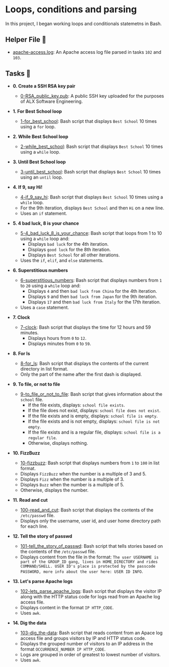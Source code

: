 # Loops, conditions and parsing

In this project, I began working loops and conditionals statemetns in Bash.

## Helper File :raised_hands:

* [apache-access.log](./apache-access.log): An Apache access log file parsed in
tasks `102` and `103`.

## Tasks :page_with_curl:

* **0. Create a SSH RSA key pair**
  * [0-RSA_public_key.pub](./0-RSA_public_key.pub): A public SSH key uploaded for the
  purposes of ALX Software Engineering.

* **1. For Best School loop**
  * [1-for_best_school](./1-for_best_school): Bash script that displays
  `Best School` 10 times using a `for` loop.

* **2. While Best School loop**
  * [2-while_best_school](./2-while_best_school): Bash script that
  displays `Best School` 10 times using a `while` loop.

* **3.  Until Best School loop**
  * [3-until_best_school](./3-until_best_school): Bash script that displays
  `Best School` 10 times using an `until` loop.

* **4. If 9, say Hi!**
  * [4-if_9_say_hi](./4-if_9_say_hi): Bash script that displays `Best School`
  10 times using a `while` loop.
  * For the 9th iteration, displays `Best School` and then `Hi` on a
  new line.
  * Uses an `if` statement.

* **5. 4 bad luck, 8 is your chance**
  * [5-4_bad_luck_8_is_your_chance](./5-4_bad_luck_8_is_your_chance): Bash script that loops
  from 1 to 10 using a `while` loop and:
    * Displays `bad luck` for the 4th iteration.
    * Displays `good luck` for the 8th iteration.
    * Displays `Best School` for all other iterations.
  * Uses the `if`, `elif`, and `else` statements.

* **6. Superstitious numbers**
  * [6-superstitious_numbers](./6-superstitious_numbers): Bash script that displays
  numbers from `1` to `20` using a `while` loop and:
    * Displays `4` and then `bad luck from China` for the 4th iteration.
    * Displays `9` and then `bad luck from Japan` for the 9th iteration.
    * Displays `17` and then `bad luck from Italy` for the 17th iteration.
  * Uses a `case` statement.

* **7. Clock**
  * [7-clock](./7-clock): Bash script that displays the time for 12 hours and 59 minutes.
    * Displays hours from `0` to `12`.
    * Displays minutes from `0` to `59`.

* **8. For ls**
  * [8-for_ls](./8-for_ls): Bash script that displays the contents of the current directory
  in list format.
  * Only the part of the name after the first dash is displayed.

* **9. To file, or not to file**
  * [9-to_file_or_not_to_file](./9-to_file_or_not_to_file): Bash script that gives information
  about the `school` file.
    * If the file exists, displays: `school file exists`.
    * If the file does not exist, displays: `school file does not exist`.
    * If the file exists and is empty, displays: `school file is empty`.
    * If the file exists and is not empty, displays: `school file is not empty`.
    * If the file exists and is a regular file, displays: `school file is a regular file`.
    * Otherwise, displays nothing.

* **10. FizzBuzz**
  * [10-fizzbuzz](./10-fizzbuzz): Bash script that displays numbers from
  `1` to `100` in list format.
  * Displays `FizzBuzz` when the number is a multiple of 3 and 5.
  * Displays `Fizz` when the number is a multiple of 3.
  * Displays `Buzz` when the number is a multiple of 5.
  * Otherwise, displays the number.

* **11. Read and cut**
  * [100-read_and_cut](./100-read_and_cut): Bash script that displays the contents of the
  `/etc/passwd` file.
  * Displays only the username, user id, and user home directory path for each line.

* **12. Tell the story of passwd**
  * [101-tell_the_story_of_passwd](./101-tell_the_story_of_passwd): Bash script that
  tells stories based on the contents of the `/etc/passwd` file.
  * Displays content from the file in the format: `The user USERNAME is part of
  the GROUP_ID gang, lives in HOME_DIRECTORY and rides COMMAND/SHELL. USER ID's
  place is protected by the passcode PASSWORD, more info about the user here: USER ID INFO`.

* **13. Let's parse Apache logs**
  * [102-lets_parse_apache_logs](./102-lets_parse_apache_logs): Bash script that displays
  the visitor IP along with the HTTP status code for logs read from an Apache log access file.
  * Displays content in the format `IP HTTP_CODE`.
  * Uses `awk`.

* **14. Dig the data**
  * [103-dig_the-data](./103-dig_the-data): Bash script that reads content from an
  Apace log access file and groups visitors by IP and HTTP status code.
  * Displays the grouped number of visitors to an IP address in the format
  `OCCURRENCE_NUMBER IP HTTP_CODE`.
  * Logs are grouped in order of greatest to lowest number of visitors.
  * Uses `awk`.
